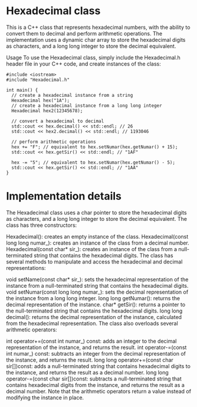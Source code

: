 # Hexadecimal class
This is a C++ class that represents hexadecimal numbers, with the ability to convert them to decimal and perform arithmetic operations. The implementation uses a dynamic char array to store the hexadecimal digits as characters, and a long long integer to store the decimal equivalent.

Usage
To use the Hexadecimal class, simply include the Hexadecimal.h header file in your C++ code, and create instances of the class:
```
#include <iostream>
#include "Hexadecimal.h"

int main() {
  // create a hexadecimal instance from a string
  Hexadecimal hex("1A");
  // create a hexadecimal instance from a long long integer
  Hexadecimal hex2(12345678);

  // convert a hexadecimal to decimal
  std::cout << hex.decimal() << std::endl; // 26
  std::cout << hex2.decimal() << std::endl; // 1193046

  // perform arithmetic operations
  hex += "F"; // equivalent to hex.setNumar(hex.getNumar() + 15);
  std::cout << hex.getSir() << std::endl; // "1AF"

  hex -= "5"; // equivalent to hex.setNumar(hex.getNumar() - 5);
  std::cout << hex.getSir() << std::endl; // "1AA"
}
```

# Implementation details
The Hexadecimal class uses a char pointer to store the hexadecimal digits as characters, and a long long integer to store the decimal equivalent. The class has three constructors:

Hexadecimal(): creates an empty instance of the class.
Hexadecimal(const long long numar_): creates an instance of the class from a decimal number.
Hexadecimal(const char* sir_): creates an instance of the class from a null-terminated string that contains the hexadecimal digits.
The class has several methods to manipulate and access the hexadecimal and decimal representations:

void setName(const char* sir_): sets the hexadecimal representation of the instance from a null-terminated string that contains the hexadecimal digits.
void setNumar(const long long numar_): sets the decimal representation of the instance from a long long integer.
long long getNumar(): returns the decimal representation of the instance.
char* getSir(): returns a pointer to the null-terminated string that contains the hexadecimal digits.
long long decimal(): returns the decimal representation of the instance, calculated from the hexadecimal representation.
The class also overloads several arithmetic operators:

int operator+=(const int numar_) const: adds an integer to the decimal representation of the instance, and returns the result.
int operator-=(const int numar_) const: subtracts an integer from the decimal representation of the instance, and returns the result.
long long operator+=(const char sir[])const: adds a null-terminated string that contains hexadecimal digits to the instance, and returns the result as a decimal number.
long long operator-=(const char sir[])const: subtracts a null-terminated string that contains hexadecimal digits from the instance, and returns the result as a decimal number.
Note that the arithmetic operators return a value instead of modifying the instance in place.


